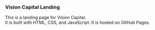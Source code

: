 ### Vision Capital Landing

This is a landing page for Vision Capital. <br/> It is built with HTML, CSS, and JavaScript. It is hosted on GitHub Pages.